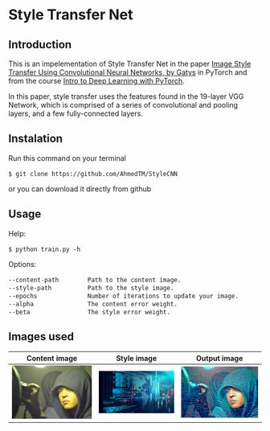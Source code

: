 # Style Transfer Net
## Introduction 
   This is an impelementation of Style Transfer Net in the paper [Image Style Transfer Using Convolutional Neural Networks, by Gatys](https://www.cv-foundation.org/openaccess/content_cvpr_2016/papers/Gatys_Image_Style_Transfer_CVPR_2016_paper.pdf) in PyTorch and from the course [Intro to Deep Learning with PyTorch](https://in.udacity.com/course/deep-learning-pytorch--ud188).
 
 
   In this paper, style transfer uses the features found in the 19-layer VGG Network, which is comprised of a series of convolutional and pooling layers, and a few fully-connected layers.
   
## Instalation
Run this command on your terminal

```
$ git clone https://github.com/AhmedTM/StyleCNN
```
or you can download it directly from github

## Usage
Help:

```
$ python train.py -h
```
Options:

``` 
--content-path        Path to the content image.
--style-path          Path to the style image.
--epochs              Number of iterations to update your image.
--alpha               The content error weight.
--beta                The style error weight.
```
## Images used

Content image              |  Style image              |  Output image
:-------------------------:|:-------------------------:|:-------------------------:
<img src="./img/content.jpg" alt="Content" width="500"/> | <img src="./img/style.jpg" alt="Style" width="500"/> | <img src="./outputs/Ahmed.png" alt="Output" width="500"/>